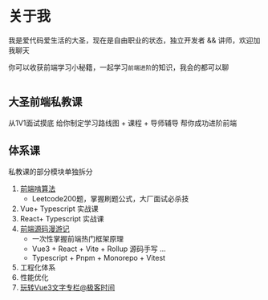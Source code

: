 
<script setup>
import { VPTeamMembers } from 'vitepress/theme'
import { useData } from 'vitepress'

const members = [
  {
    avatar: 'https://www.github.com/yyx990803.png',
    name: 'Evan You',
    title: 'Creator',
    links: [
      { icon: 'github', link: 'https://github.com/yyx990803' },
      { icon: 'twitter', link: 'https://twitter.com/youyuxi' }
    ]
  }
]
const { site,theme } = useData()
</script>


# 关于我

我是爱代码爱生活的大圣，现在是自由职业的状态，独立开发者 && 讲师，欢迎加我聊天

你可以收获前端学习小秘籍，一起学习`前端进阶`的知识，我会的都可以聊


<!-- <VPTeamMembers size="medium" :members="members" /> -->



<img :src="theme.me.wechat" width="280">


## 大圣前端私教课

从1V1面试摸底 给你制定学习路线图 + 课程 + 导师辅导  帮你成功进阶前端


## 体系课
私教课的部分模块单独拆分

1. [前端啃算法](https://blc.xet.tech/s/2Ajvex)
   - Leetcode200题，掌握刷题公式，大厂面试必杀技
2. Vue+ Typescript 实战课
3. React+ Typescript 实战课
4. [前端源码漫游记](https://blc.xet.tech/s/3zmqj7)
   - 一次性掌握前端热门框架原理 
   - Vue3 + React + Vite + Rollup 源码手写 ...
   - Typescript + Pnpm + Monorepo + Vitest
5. 工程化体系
6. 性能优化
7. [玩转Vue3文字专栏@极客时间](http://gk.link/a/10BM3)

